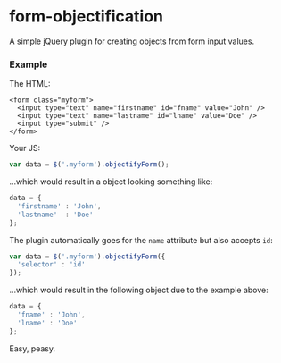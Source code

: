 # form-objectification

A simple jQuery plugin for creating objects from form input values.

### Example

The HTML:
```
<form class="myform">
  <input type="text" name="firstname" id="fname" value="John" />
  <input type="text" name="lastname" id="lname" value="Doe" />
  <input type="submit" />
</form>
```

Your JS:
```javascript
var data = $('.myform').objectifyForm();
```

...which would result in a object looking something like:

```javascript
data = {
  'firstname' : 'John',
  'lastname'  : 'Doe'
};
```

The plugin automatically goes for the `name` attribute but also accepts `id`:

```javascript
var data = $('.myform').objectifyForm({
  'selector' : 'id'
});
```

...which would result in the following object due to the example above:

```javascript
data = {
  'fname' : 'John',
  'lname' : 'Doe'
};
```

Easy, peasy.